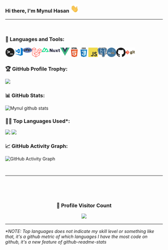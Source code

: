 

<!---
lemon-sazu/lemon-sazu is a ✨ special ✨ repository because its `README.md` (this file) appears on your GitHub profile.
You can click the Preview link to take a look at your changes.
--->
### Hi there, I'm Mynul Hasan <img  alt="HI" width="26px" src="https://github.com/lemon-sazu/mynul/blob/main/assets/hi.gif" />

---


<br />


### 🧰 Languages and Tools:

<img align="left" alt="Terminal" height="30px" src="https://github.com/lemon-sazu/mynul/blob/main/assets/terminal.png" />
<img align="left" alt="Visual Studio Code" width="26px" src="https://github.com/lemon-sazu/mynul/blob/main/assets/visual-studio-code.png" />
<img align="left" alt="PHP" width="30px" src="https://github.com/lemon-sazu/mynul/blob/main/assets/new-php-logo.png" />
<img align="left" alt="Laravel" width="30px" src="https://github.com/lemon-sazu/mynul/blob/main/assets/laravel1.svg" />
<img align="left" alt="Nuxt" width="60px" src="https://github.com/lemon-sazu/mynul/blob/main/assets/nuxt2.svg" />
<img align="left" alt="VUE" width="30px" src="https://github.com/lemon-sazu/mynul/blob/main/assets/vuejs.png" />
<img align="left" alt="HTML5" height="30px" src="https://github.com/lemon-sazu/mynul/blob/main/assets/html.png" />
<img align="left" alt="CSS" height="30px" src="https://github.com/lemon-sazu/mynul/blob/main/assets/css.png" />
<img align="left" alt="JS" height="30px" src="https://github.com/lemon-sazu/mynul/blob/main/assets/javascript.png" />
<img align="left" alt="POSTGRESQL" height="30px" src="https://github.com/lemon-sazu/mynul/blob/main/assets/PostgreSQL.png" />
<img align="left" alt="MYSQl" height="30px" src="https://github.com/lemon-sazu/mynul/blob/main/assets/mysql.png" />
<img align="left" alt="Github" height="30px" src="https://github.com/lemon-sazu/mynul/blob/main/assets/github.png" />
<img align="left" alt="Git" width="30px" src="https://github.com/lemon-sazu/mynul/blob/main/assets/git.png" />

<br />
<br />


<!-- Profile Trophy -->
### 🏆 GitHub Profile Trophy:
<a href="https://github.com/ryo-ma/github-profile-trophy">
  <img width=800 src="https://github-profile-trophy.vercel.app/?username=lemon-sazu&column=8&theme=darkhub&no-frame=true&no-bg=true"/>
</a>


<!--   Stats -->
### 📊 GitHub Stats:
![Mynul github stats](https://github-readme-stats.vercel.app/api?username=lemon-sazu&theme=nord&show_icons=true&count_private=true)
  
  
<!--   Top Languages Using -->
### 👨‍💻 Top Languages Used*:
![](https://github-profile-summary-cards.vercel.app/api/cards/repos-per-language?username=lemon-sazu&theme=nord_dark)
![](https://github-profile-summary-cards.vercel.app/api/cards/most-commit-language?username=lemon-sazu&theme=nord_dark)


<!--   GitHub stats graph -->
### 📈 GitHub Activity Graph:
 ![GitHub Activity Graph](https://activity-graph.herokuapp.com/graph?username=lemon-sazu&theme=github)

 <br> 
 
 <hr>
 
 <br>

 
<p>
  
<br>
  
<div align=center>
  <h3><b>📍 Profile Visitor Count</b></h3>
</div>
    
<!-- retro visitor counter -->  
<p align="center" >   
  <img src="https://profile-counter.glitch.me/lemon-sazu/count.svg" />  
</p>
   
  ---
  *\*NOTE: Top languages does not indicate my skill level or something like that, it's a github metric of which languages I have the most code on github, it's a new feature of github-readme-stats*
  
